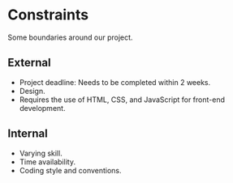 # Constraints

Some boundaries around our project.

## External

- Project deadline: Needs to be completed within 2 weeks.
- Design.
- Requires the use of HTML, CSS, and JavaScript for front-end development.

## Internal

- Varying skill.
- Time availability.
- Coding style and conventions.
